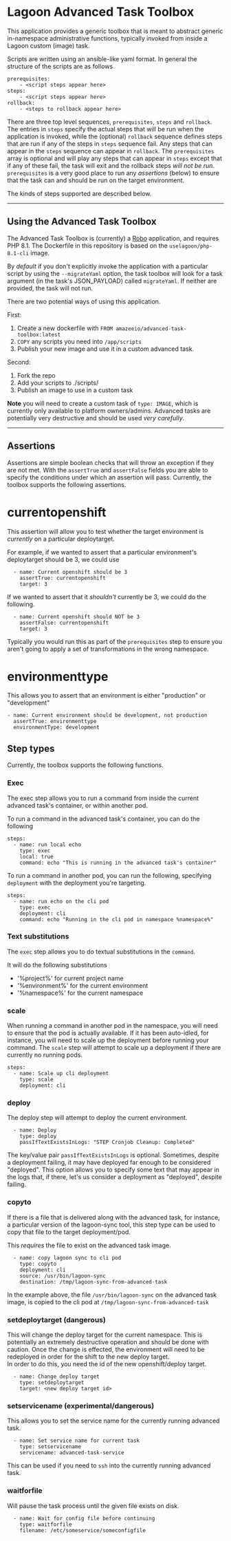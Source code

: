 # Lagoon Advanced Task Toolbox

This application provides a generic toolbox that is meant to abstract generic in-namespace administrative functions, typically invoked from inside a Lagoon custom (image) task.

Scripts are written using an ansible-like yaml format. In general the structure of the scripts are as follows
```
prerequisites:
    - <script steps appear here>
steps:
    - <script steps appear here>
rollback:
    - <steps to rollback appear here>
```
There are three top level sequences, `prerequisites`, `steps` and `rollback`.
The entries in `steps` specify the actual steps that will be run when the application is invoked, while the (optional) `rollback` sequence defines steps that are run if any of the steps in `steps` sequence fail.
Any steps that can appear in the `steps` sequence can appear in `rollback`.
The `prerequisites` array is optional and will play any steps that can appear in `steps` except that if any of these fail,
the task will exit and the rollback steps *will not be run*. 
`prerequisites` is a very good place to run any *assertions* (below) to ensure that the task can and should be run on the target environment.  

The kinds of steps supported are described below.

---
## Using the Advanced Task Toolbox

The Advanced Task Toolbox is (currently) a [Robo](https://robo.li/) application, and requires PHP 8.1.
The Dockerfile in this repository is based on the `uselagoon/php-8.1-cli` image.

By _default_ if you don't explicitly invoke the application with a particular script by using the `--migrateYaml` option,
the task toolbox will look for a task argument (in the task's JSON_PAYLOAD) called `migrateYaml`.
If neither are provided, the task will not run.

There are two potential ways of using this application.

First:
1. Create a new dockerfile with `FROM amazeeio/advanced-task-toolbox:latest`
2. `COPY` any scripts you need into `/app/scripts`
3. Publish your new image and use it in a custom advanced task.

Second:
1. Fork the repo
2. Add your scripts to ./scripts/
3. Publish an image to use in a custom task 


**Note** you will need to create a custom task of `type: IMAGE`, which is currently only available to platform owners/admins.
Advanced tasks are potentially very destructive and should be used _very carefully_.

***

## Assertions

Assertions are simple boolean checks that will throw an exception if they are not met.
With the `assertTrue` and `assertFalse` fields you are able to specify the conditions under which an assertion will pass.
Currently, the toolbox supports the following assertions.

# currentopenshift

This assertion will allow you to test whether the target environment is _currently_ on a particular deploytarget.

For example, if we wanted to assert that a particular environment's deploytarget should be 3, we could use

```
  - name: Current openshift should be 3
    assertTrue: currentopenshift
    target: 3
```

If we wanted to assert that it _shouldn't_ currently be 3, we could do the following.

```
  - name: Current openshift should NOT be 3
    assertFalse: currentopenshift
    target: 3
```

Typically you would run this as part of the `prerequisites` step to ensure you aren't going to apply a set of transformations in the wrong namespace.

# environmenttype

This allows you to assert that an environment is either "production" or "development"

```
- name: Current environment should be development, not production
  assertTrue: environmenttype
  environmentType: development
```


## Step types

Currently, the toolbox supports the following functions.

### Exec

The exec step allows you to run a command from inside the current advanced task's container, or within another pod.

To run a command in the advanced task's container, you can do the following
```
steps:
  - name: run local echo
    type: exec
    local: true
    command: echo "This is running in the advanced task's container"
```

To run a command in another pod, you can run the following, specifying `deployment` with the deployment you're targeting.
```
steps:
  - name: run echo on the cli pod
    type: exec
    deployment: cli
    command: echo "Running in the cli pod in namespace %namespace%"
```
### Text substitutions
The `exec` step allows you to do textual substitutions in the `command`.

It will do the following substitutions
* '%project%' for current project name
* '%environment%' for the current environment
* '%namespace%' for the current namespace


### scale

When running a command in another pod in the namespace, you will need to ensure that the pod is actually available.
If it has been auto-idled, for instance, you will need to scale up the deployment before running your command.
The `scale` step will attempt to scale up a deployment if there are currently no running pods.
```
steps:
  - name: Scale up cli deployment
    type: scale
    deployment: cli
```

### deploy

The deploy step will attempt to deploy the current environment.

```
  - name: Deploy
    type: deploy
    passIfTextExistsInLogs: "STEP Cronjob Cleanup: Completed"
```

The key/value pair `passIfTextExistsInLogs` is optional. Sometimes, despite a deployment failing, it may have deployed far enough to be considered "deployed".
This option allows you to specify some text that may appear in the logs that, if there, let's us consider a deployment as "deployed", despite failing.

### copyto

If there is a file that is delivered along with the advanced task,
for instance, a particular version of the lagoon-sync tool,
this step type can be used to copy that file to the target deployment/pod.

This _requires_ the file to exist on the advanced task image.

```
  - name: copy lagoon sync to cli pod
    type: copyto
    deployment: cli
    source: /usr/bin/lagoon-sync
    destination: /tmp/lagoon-sync-from-advanced-task
```

In the example above, the file `/usr/bin/lagoon-sync` on the advanced task image,
is copied to the cli pod at `/tmp/lagoon-sync-from-advanced-task`

### setdeploytarget (dangerous)

This will change the deploy target for the current namespace.
This is potentially an extremely destructive operation and should be done with caution.
Once the change is effected, the environment will need to be redeployed in order for the shift to the new deploy target.  
In order to do this, you need the id of the new openshift/deploy target.

```
  - name: Change deploy target
    type: setdeploytarget
    target: <new deploy target id>
```


### setservicename (experimental/dangerous)

This allows you to set the service name for the currently running advanced task.
```
  - name: Set service name for current task
    type: setservicename
    servicename: advanced-task-service
```
This can be used if you need to `ssh` into the currently running advanced task.

### waitforfile

Will pause the task process until the given file exists on disk.

```
  - name: Wait for config file before continuing
    type: waitforfile
    filename: /etc/someservice/someconfigfile
```
